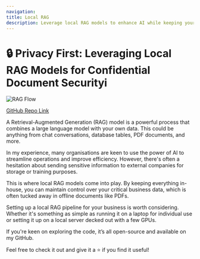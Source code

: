 ```yaml
---
navigation:
title: Local RAG
description: Leverage local RAG models to enhance AI while keeping your sensitive data private and secure.
---
```


# 🔒 Privacy First: Leveraging Local RAG Models for Confidential Document Securityi

![RAG Flow](/rag.png)

[GitHub Repo Link](https://github.com/LargeLanguageMan/local-rag)

A Retrieval-Augmented Generation (RAG) model is a powerful process that combines a large language model with your own data. This could be anything from chat conversations, database tables, PDF documents, and more.

In my experience, many organisations are keen to use the power of AI to streamline operations and improve efficiency. However, there's often a hesitation about sending sensitive information to external companies for storage or training purposes.

This is where local RAG models come into play. By keeping everything in-house, you can maintain control over your critical business data, which is often tucked away in offline documents like PDFs.

Setting up a local RAG pipeline for your business is worth considering. Whether it's something as simple as running it on a laptop for individual use or setting it up on a local server decked out with a few GPUs.

If you're keen on exploring the code, it’s all open-source and available on my GitHub. 

Feel free to check it out and give it a ⭐ if you find it useful!
